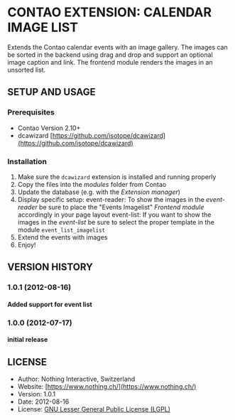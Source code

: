 # CONTAO EXTENSION: CALENDAR IMAGE LIST
Extends the Contao calendar events with an image gallery. The images can be sorted in the backend using drag and drop and support an optional image caption and link. The frontend module renders the images in an unsorted list.

## SETUP AND USAGE
### Prerequisites
* Contao Version 2.10+
* dcawizard [https://github.com/isotope/dcawizard](https://github.com/isotope/dcawizard)

### Installation
1. Make sure the `dcawizard` extension is installed and running properly
2. Copy the files into the _modules_ folder from Contao
3. Update the database (e.g. with the _Extension manager_)
4. Display specific setup:
   event-reader: To show the images in the _event-reader_ be sure to place the "Events Imagelist" _Frontend module_ accordingly in your page layout
   event-list:   If you want to show the images in the _event-list_ be sure to select the proper template in the module `event_list_imagelist`
5. Extend the events with images
6. Enjoy!

## VERSION HISTORY
### 1.0.1 (2012-08-16)
#### Added support for event list
### 1.0.0 (2012-07-17)
#### initial release

## LICENSE

* Author:		Nothing Interactive, Switzerland
* Website: 		[https://www.nothing.ch/](https://www.nothing.ch/)
* Version: 		1.0.1
* Date: 		2012-08-16
* License: 		[GNU Lesser General Public License (LGPL)](http://www.gnu.org/licenses/lgpl.html)